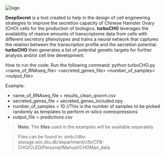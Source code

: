 ![logo](https://github.com/jmcamza/CHOMan/blob/master/turbocho.png)

**DeepSecret** is a tool created to help in the design of cell engineering strategies to improve the secretion capacity of Chinese Hamster Ovary (CHO) cells for the production of biologics. **turboCHO** leverages the availability of masive amounts of transcriptome data from cells with different secretory phenotypes and trains a neural network that captures the relation between the transcription profile and the secretion potential. **turboCHO** then generates a list of potential genetic targets for further analysis and/or cell line development.

How to run the code:
Run the following command:
python turboCHO.py <name_of_RNAseq_file> <secreted_genes_file> <number_of_samples> <output_file>

Example:
- name_of_RNAseq_file = results_clean_qnorm.csv
- secreted_genes_file = secreted_genes_included.npy
- number_of_samples = 10 //This is the number of samples to be picked randomly as templates to perform in-silico overexpressions
- output_file = predictions.csv



> **Note:** The **files** used in the examples will be available separately


>Files can be found in:
>smb://dtu-storage.win.dtu.dk/department/cfb/CFB-CHO/CLED/Personal/Manuel/CHOMan_data
